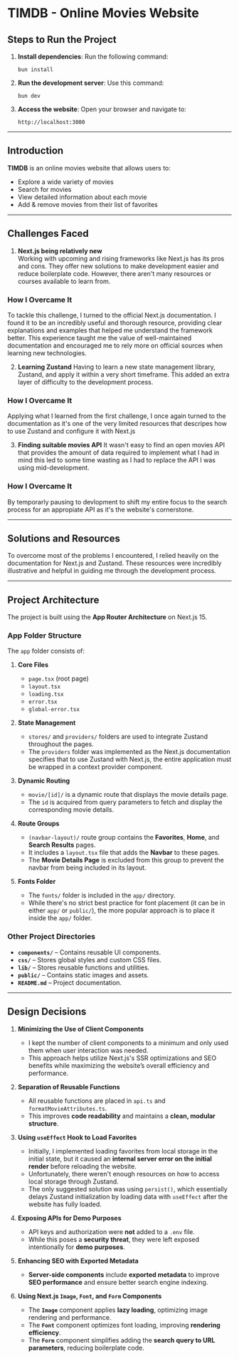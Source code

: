 # TIMDB - Online Movies Website

## Steps to Run the Project

1. **Install dependencies**: Run the following command:
   ```
   bun install
   ```
2. **Run the development server**: Use this command:
   ```
   bun dev
   ```
3. **Access the website**: Open your browser and navigate to:
   ```
   http://localhost:3000
   ```

---

## Introduction

**TIMDB** is an online movies website that allows users to:

- Explore a wide variety of movies
- Search for movies
- View detailed information about each movie
- Add & remove movies from their list of favorites

---

## Challenges Faced

1. **Next.js being relatively new**  
   Working with upcoming and rising frameworks like Next.js has its pros and cons. They offer new solutions to make development easier and reduce boilerplate code. However, there aren't many resources or courses available to learn from.

### How I Overcame It

To tackle this challenge, I turned to the official Next.js documentation. I found it to be an incredibly useful and thorough resource, providing clear explanations and examples that helped me understand the framework better. This experience taught me the value of well-maintained documentation and encouraged me to rely more on official sources when learning new technologies.

2. **Learning Zustand**
   Having to learn a new state management library, Zustand, and apply it within a very short timeframe. This added an extra layer of difficulty to the development process.

### How I Overcame It

Applying what I learned from the first challenge, I once again turned to the documentation as it's one of the very limited resources that descripes how to use Zustand and configure it with Next.js

3. **Finding suitable movies API**
   It wasn't easy to find an open movies API that provides the amount of data required to implement what I had in mind this led to some time wasting as I had to replace the API I was using mid-development.

### How I Overcame It

By temporarly pausing to devlopment to shift my entire focus to the search process for an appropiate API as it's the website's cornerstone.

---

## Solutions and Resources

To overcome most of the problems I encountered, I relied heavily on the documentation for Next.js and Zustand. These resources were incredibly illustrative and helpful in guiding me through the development process.

---

## Project Architecture

The project is built using the **App Router Architecture** on Next.js 15.

### App Folder Structure

The `app` folder consists of:

1. **Core Files**

   - `page.tsx` (root page)
   - `layout.tsx`
   - `loading.tsx`
   - `error.tsx`
   - `global-error.tsx`

2. **State Management**

   - `stores/` and `providers/` folders are used to integrate Zustand throughout the pages.
   - The `providers` folder was implemented as the Next.js documentation specifies that to use Zustand with Next.js, the entire application must be wrapped in a context provider component.

3. **Dynamic Routing**

   - `movie/[id]/` is a dynamic route that displays the movie details page.
   - The `id` is acquired from query parameters to fetch and display the corresponding movie details.

4. **Route Groups**

   - `(navbar-layout)/` route group contains the **Favorites**, **Home**, and **Search Results** pages.
   - It includes a `layout.tsx` file that adds the **Navbar** to these pages.
   - The **Movie Details Page** is excluded from this group to prevent the navbar from being included in its layout.

5. **Fonts Folder**
   - The `fonts/` folder is included in the `app/` directory.
   - While there's no strict best practice for font placement (it can be in either `app/` or `public/`), the more popular approach is to place it inside the `app/` folder.

### Other Project Directories

- **`components/`** – Contains reusable UI components.
- **`css/`** – Stores global styles and custom CSS files.
- **`lib/`** – Stores reusable functions and utilities.
- **`public/`** – Contains static images and assets.
- **`README.md`** – Project documentation.

---

## Design Decisions

1. **Minimizing the Use of Client Components**

   - I kept the number of client components to a minimum and only used them when user interaction was needed.
   - This approach helps utilize Next.js's SSR optimizations and SEO benefits while maximizing the website’s overall efficiency and performance.

2. **Separation of Reusable Functions**

   - All reusable functions are placed in `api.ts` and `formatMovieAttributes.ts`.
   - This improves **code readability** and maintains a **clean, modular structure**.

3. **Using `useEffect` Hook to Load Favorites**

   - Initially, I implemented loading favorites from local storage in the initial state, but it caused an **internal server error on the initial render** before reloading the website.
   - Unfortunately, there weren't enough resources on how to access local storage through Zustand.
   - The only suggested solution was using `persist()`, which essentially delays Zustand initialization by loading data with `useEffect` after the website has fully loaded.

4. **Exposing APIs for Demo Purposes**

   - API keys and authorization were **not** added to a `.env` file.
   - While this poses a **security threat**, they were left exposed intentionally for **demo purposes**.

5. **Enhancing SEO with Exported Metadata**

   - **Server-side components** include **exported metadata** to improve **SEO performance** and ensure better search engine indexing.

6. **Using Next.js `Image`, `Font`, and `Form` Components**
   - The **`Image`** component applies **lazy loading**, optimizing image rendering and performance.
   - The **`Font`** component optimizes font loading, improving **rendering efficiency**.
   - The **`Form`** component simplifies adding the **search query to URL parameters**, reducing boilerplate code.
